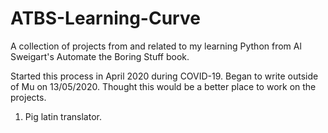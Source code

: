 # ATBS-Learning-Curve
A collection of projects from and related to my learning Python from Al Sweigart's Automate the Boring Stuff book. 

Started this process in April 2020 during COVID-19.
Began to write outside of Mu on 13/05/2020. Thought this would be a better place to work on the projects. 

1. Pig latin translator. 
